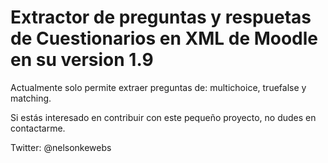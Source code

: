 # Extractor de preguntas y respuetas de Cuestionarios en XML de Moodle en su version 1.9

Actualmente solo permite extraer preguntas de: multichoice, truefalse y matching.

Si estás interesado en contribuir con este pequeño proyecto, no dudes en contactarme.

Twitter: @nelsonkewebs
